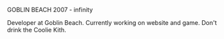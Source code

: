 GOBLIN BEACH
2007 - infinity

Developer at Goblin Beach. Currently working on website and game. Don't drink the Coolie Kith. 

<!---
goblin-zeke/goblin-zeke is a ✨ special ✨ repository because its `README.md` (this file) appears on your GitHub profile.
You can click the Preview link to take a look at your changes.
--->
